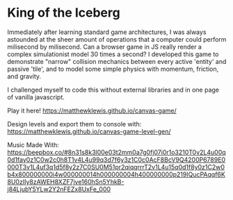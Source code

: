 # King of the Iceberg

Immediately after learning standard game architectures, I was always astounded at the sheer amount of operations that a computer could perform milisecond by milisecond. Can a browser game in JS really render a complex simulationist model 30 times a second?
I developed this game to demonstrate "narrow" collision mechanics between every active 'entity' and passive 'tile', and to model some simple physics with momentum, friction, and gravity.

I challenged myself to code this without external libraries and in one page of vanilla javascript.

Play it here!
https://matthewklewis.github.io/canvas-game/

Design levels and export them to console with:
https://matthewklewis.github.io/canvas-game-level-gen/

Music Made With:
https://beepbox.co/#8n31s8k3l00e03t2mm0a7g0fj07i0r1o3210T0v2L4u00q0d1fay0z1C0w2c0h8T1v4L4u99q3d7f6y3z1C0c0AcF8BcV9Q4200P6789E0000T3v1L4uf3q1d5f8y2z7C0SU0M51pr2qiqqrrrT2v1L4u15q0d1f8y0z1C2w0b4x800000000i4w000000014h000000004h400000000p219IQucPAqqf6K8U0zIIy8zAWEH8XZF7jve160hSn5YhkB-j84LjubY5YLw2Y2nFEZx8UxFe_000
